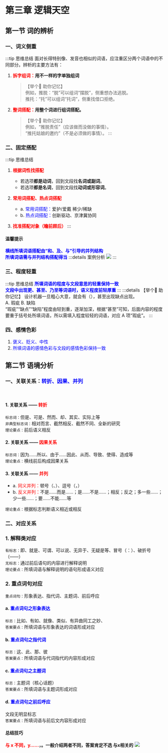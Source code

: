 # 第三章 逻辑天空

## 第一节 词的辨析

### 一、词义侧重
:::tip 思维总结
面对长得特别像、发音也相似的词语，应注重区分两个词语中的不同部分。辨析的主要方法有：
1. **<font color=red>拆字组词：</font>用不一样的字单独组词**
    > 【举个🌰  助你记忆】<br />
    > 例如，推脱：“脱”可以组词“摆脱”，侧重想办法逃脱。<br />
    > 推托：“托”可以组词“托词”，侧重找借口拒绝。
2. **<font color=red>整词搭配：</font>用整个词进行组词搭配。**
    >【举个🌰  助你记忆】<br />
    > 例如，“推脱责任”（应该做而没做的事情）。<br />
    > “推托姑娘的邀约”（不是必须做的事情）。
:::

### 二、固定搭配
:::tip 思维总结
1. **<font color=red>根据词性找搭配</font>**
    + 若选项**都是动词**，回到文段找**名词或副词**。
    + 若选项**都是名词**，回到文段找**动词或形容词**。
2. **<font color=red>常用词搭配、热点词搭配</font>**
    + a. <font color=blue>常用词搭配：</font>爱护/爱戴   稀少/稀缺
    + b. <font color=blue>热点词搭配：</font>创新驱动、京津冀协同

3. **<font color=red>找准搭配对象（瞻前顾后）</font>**
:::

#### 温馨提示
**<font color=blue>横线所填词语搭配由“和、及、与”引导的并列结构</font>**<br />
**<font color=blue>所填词语需与并列结构搭配得当</font>**
:::details 案例分析
<img src="/image/blogs/study/gongKao/yylj/yylj06.png" />
:::

### 三、程度轻重
:::tip 思维总结
**<font color=blue>所填词语的程度与文段意思的轻重保持一致</font>**<br />
**<font color=blue>文段中出现更、甚至、乃至等词语时，语义程度前轻厚重</font>**
:::
:::details 【举个🌰  助你记忆】
设计机器一旦粗心大意，就会有（），甚至出现缺点出现。<br />
A. 瑕疵	B. 缺陷<br />
“瑕疵”“缺点”“缺陷”程度由轻到重，逐渐加深，根据“甚至”可知，后面内容的程度要重于括号处所填词语，所以需填入程度较轻的词语，对应 A 项“瑕疵”。
:::

### 四、感情色彩
1. <font color=blue>褒义、贬义、中性</font>
2. <font color=blue>所填词语的感情色彩与文段的感情色彩保持一致</font>

## 第二节  语境分析

### 一、关联关系：<font color=blue>转折、因果、并列</font>
<br />

#### 1. 关联关系 —— <font color=red>转折</font>
`标志词：`但是、可是、然而、却、其实、实际上等<br />
`非典型标志词：`相对而言、截然相反、截然不同、全新的研究<br />
`理论要点：`前后语义相反

#### 2. 关联关系 —— <font color=red>因果关系</font>
`标志词：`因为……所以、由于……因此、从而、导致、使得、造成等<br />
`理论重点：`横线前后构成因果关系

#### 3. 关联关系 —— <font color=red>并列</font>
+ a. <font color=red>同义并列：</font>顿号（、）、逗号（，）
+ b. <font color=red>反义并列：</font>不是……而是……；是……不是……；相反；反之；多一些……；少一些……；要……不能……等

`理论重点：`根据标志判断语义相近或相反

### 二、对应关系

### 1. 解释类对应
`有标志：`即、就是、可谓、可以说、无异于、无疑是等、冒号（：）、破折号（——）<br />
`无标志：`通过前后语句的内容进行解释说明<br />
`理论要点：`所填词语与解释说明的语句形成语义对应

### 2. 重点词句对应
`重点词句：`形象表达、指代词、主题词、前后呼应<br />

#### a. <font color=blue>重点词句之形象表达</font>
`标志：`比如、有如、就像、类似、有异曲同工之妙、<br />
`答案要点：`所填词语与形象表达的词语形成对应

#### b. <font color=blue>重点词句之指代词</font>
`标志：`这、此、那、彼<br />
`答案要点：`所填词语与代词指代的内容形成对应

#### c. <font color=blue>重点词句之主题词</font>
`标志：`主题词（核心话题）<br />
`答案要点：`所填词语与主题词形成对应

#### d. <font color=blue>重点词句之前后呼应</font>
文段无明显标志<br />
`答案要点：`所填词语与前后文内容形成对应

#### 总结技巧
**<font color=red>与 x 不同，y……</font>，。一般介绍两者不同，答案肯定不选 与x相关的**
<img src="/image/blogs/study/gongKao/yylj/yylj07.png" />


